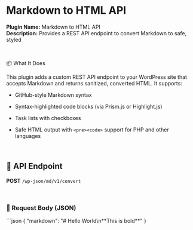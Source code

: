 Markdown to HTML API
====================

**Plugin Name:** Markdown to HTML API  
**Description:** Provides a REST API endpoint to convert Markdown to safe,
styled

 

📦 What It Does

This plugin adds a custom REST API endpoint to your WordPress site that accepts
Markdown and returns sanitized, converted HTML. It supports:

-   GitHub-style Markdown syntax

-   Syntax-highlighted code blocks (via Prism.js or Highlight.js)

-   Task lists with checkboxes

-   Safe HTML output with `<pre><code>` support for PHP and other languages

 

🧪 API Endpoint
--------------

**POST** `/wp-json/md/v1/convert`

 

### 🔸 Request Body (JSON)

\`\`\`json { "markdown": "\# Hello World\n*\*This is bold\*\*" }
